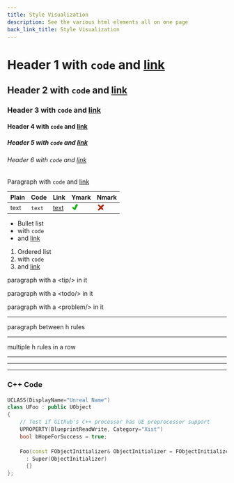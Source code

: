 ```yaml
---
title: Style Visualization
description: See the various html elements all on one page
back_link_title: Style Visualization
---
```


# Header 1 with `code` and [link](./)
## Header 2 with `code` and [link](./)
### Header 3 with `code` and [link](./)
#### Header 4 with `code` and [link](./)
##### Header 5 with `code` and [link](./)
###### Header 6 with `code` and [link](./)

Paragraph with `code` and [link](./)

| Plain | Code   | Link       | Ymark                            | Nmark                           |
|-------|--------|------------|----------------------------------|---------------------------------|
| text  | `text` | [text](./) | ![yes](/assets/images/Ymark.png) | ![no](/assets/images/Nmark.png) |

- Bullet list
- with `code`
- and [link](./)

1. Ordered list
3. with `code`
4. and [link](./)

paragraph with a <tip>&lt;tip/&gt;</tip> in it

paragraph with a <todo>&lt;todo/&gt;</todo> in it

paragraph with a <problem>&lt;problem/&gt;</problem> in it


------------------------------------------------------------

paragraph between h rules

------------------------------------------------------------

multiple h rules in a row

------------------------------------------------------------
------------------------------------------------------------
------------------------------------------------------------

### C++ Code

```c++
UCLASS(DisplayName="Unreal Name")
class UFoo : public UObject
{
    // Test if Github's C++ processor has UE preprocessor support
    UPROPERTY(BlueprintReadWrite, Category="Xist")
    bool bHopeForSuccess = true;

    Foo(const FObjectInitializer& ObjectInitializer = FObjectInitializer::Get())
      : Super(ObjectInitializer)
      {}
};
```
